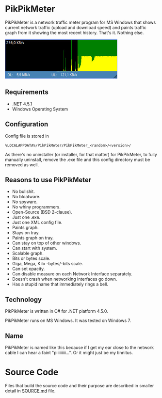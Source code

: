 PikPikMeter
===========

PikPikMeter is a network traffic meter program for MS Windows that shows
current network traffic (upload and download speed) and paints traffic
graph from it showing the most recent history. That's it. Nothing else.

![Screenshot](screen1.jpg)

Requirements
------------

* .NET 4.5.1
* Windows Operating System

Configuration
-------------

Config file is stored in

```
%LOCALAPPDATA%/PikPikMeter/PikPikMeter_<random>/<version>/
```

As there's no uninstaller (or installer, for that matter) for
PikPikMeter, to fully manually uninstall, remove the .exe file
and this config directory must be removed as well.

Reasons to use PikPikMeter
--------------------------

* No bullshit.
* No bloatware.
* No spyware.
* No whiny programmers.
* Open-Source (BSD 2-clause).
* Just one .exe.
* Just one XML config file.
* Paints graph.
* Stays on tray.
* Paints graph on tray.
* Can stay on top of other windows.
* Can start with system.
* Scalable graph.
* Bits or bytes scale.
* Giga, Mega, Kilo -bytes/-bits scale.
* Can set opacity.
* Can disable measure on each Network Interface separately.
* Doesn't crash when networking interfaces go down.
* Has a stupid name that immediately rings a bell.

Technology
----------

PikPikMeter is written in C# for .NET platform 4.5.0.

PikPikMeter runs on MS Windows. It was tested on Windows 7.

Name
----

PikPikMeter is named like this because if I get my ear close to the
network cable I can hear a faint "piiiiiiiii...". Or it might just
be my tinnitus.

Source Code
===========

Files that build the source code and their purpose are described
in smaller detail in [SOURCE.md](SOURCE.md) file.
